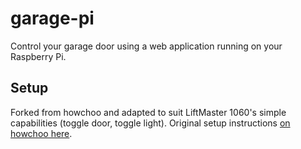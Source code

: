 # garage-pi

Control your garage door using a web application running on your Raspberry Pi.

## Setup
Forked from howchoo and adapted to suit LiftMaster 1060's simple capabilities (toggle door, toggle light). Original setup instructions [on howchoo here](https://howchoo.com/g/yznmzmuxywu/how-to-control-your-garage-door-from-your-phone-using-a-raspberry-pi).
